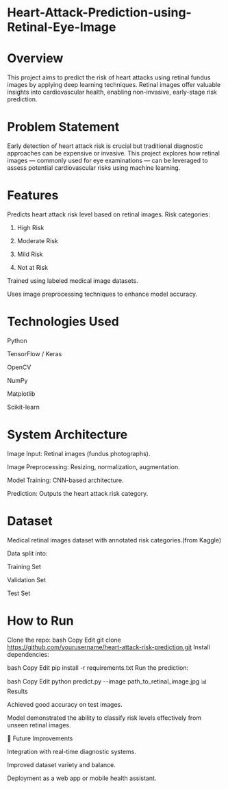 # Heart-Attack-Prediction-using-Retinal-Eye-Image

# Overview
This project aims to predict the risk of heart attacks using retinal fundus images by applying deep learning techniques. Retinal images offer valuable insights into cardiovascular health, enabling non-invasive, early-stage risk prediction.

# Problem Statement
Early detection of heart attack risk is crucial but traditional diagnostic approaches can be expensive or invasive. This project explores how retinal images — commonly used for eye examinations — can be leveraged to assess potential cardiovascular risks using machine learning.

# Features

Predicts heart attack risk level based on retinal images.
Risk categories:

1) High Risk

2) Moderate Risk

3) Mild Risk

4) Not at Risk

Trained using labeled medical image datasets.

Uses image preprocessing techniques to enhance model accuracy.

# Technologies Used

Python

TensorFlow / Keras

OpenCV

NumPy

Matplotlib

Scikit-learn

# System Architecture

Image Input: Retinal images (fundus photographs).

Image Preprocessing: Resizing, normalization, augmentation.

Model Training: CNN-based architecture.

Prediction: Outputs the heart attack risk category.

# Dataset

Medical retinal images dataset with annotated risk categories.(from Kaggle)

Data split into:

Training Set

Validation Set

Test Set

# How to Run

Clone the repo:
bash
Copy
Edit
git clone https://github.com/yourusername/heart-attack-risk-prediction.git
Install dependencies:

bash
Copy
Edit
pip install -r requirements.txt
Run the prediction:

bash
Copy
Edit
python predict.py --image path_to_retinal_image.jpg
📊 Results

Achieved good accuracy on test images.

Model demonstrated the ability to classify risk levels effectively from unseen retinal images.

🧾 Future Improvements

Integration with real-time diagnostic systems.

Improved dataset variety and balance.

Deployment as a web app or mobile health assistant.
